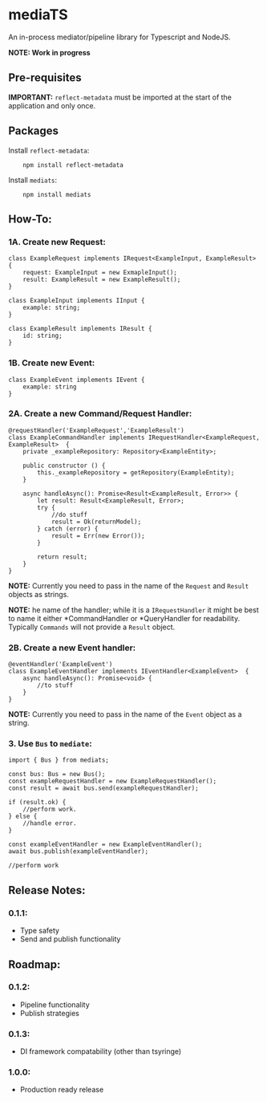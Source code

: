 # mediaTS
An in-process mediator/pipeline library for Typescript and NodeJS.

**NOTE: Work in progress**

## Pre-requisites 
**IMPORTANT:** `reflect-metadata` must be imported at the start of the application and only once.

## Packages
Install `reflect-metadata`: 
```
    npm install reflect-metadata
```

Install `mediats`:
```
    npm install mediats
```

## **How-To:**
### **1A. Create new Request:**
```
class ExampleRequest implements IRequest<ExampleInput, ExampleResult> {
    request: ExampleInput = new ExmapleInput();
    result: ExampleResult = new ExampleResult();
}

class ExampleInput implements IInput {
    example: string;
}

class ExampleResult implements IResult {
    id: string;
}
```

### **1B. Create new Event:**
```
class ExampleEvent implements IEvent {
    example: string
}
```

### **2A. Create a new Command/Request Handler:**
```
@requestHandler('ExampleRequest','ExampleResult')
class ExampleCommandHandler implements IRequestHandler<ExampleRequest, ExampleResult>  {
    private _exampleRepository: Repository<ExampleEntity>;

    public constructor () {
        this._exampleRepository = getRepository(ExampleEntity);
    }

    async handleAsync(): Promise<Result<ExampleResult, Error>> {
        let result: Result<ExampleResult, Error>;
        try {
            //do stuff
            result = Ok(returnModel);
        } catch (error) {
            result = Err(new Error());
        } 
        
        return result;
    }
}
```

**NOTE:** Currently you need to pass in the name of the `Request` and `Result` objects as strings. 

**NOTE:** he name of the handler; while it is a `IRequestHandler` it might be best to name it either *CommandHandler or *QueryHandler for readability. Typically `Commands` will not provide a `Result` object.

### **2B. Create a new Event handler:**
```
@eventHandler('ExampleEvent')
class ExampleEventHandler implements IEventHandler<ExampleEvent>  {
    async handleAsync(): Promise<void> {
        //to stuff
    }
}
```
**NOTE:** Currently you need to pass in the name of the `Event` object as a string.
### **3. Use `Bus` to `mediate`:**
```
import { Bus } from mediats;

const bus: Bus = new Bus();
const exampleRequestHandler = new ExampleRequestHandler();
const result = await bus.send(exampleRequestHandler);

if (result.ok) {
    //perform work.
} else {
    //handle error.
}

const exampleEventHandler = new ExampleEventHandler();
await bus.publish(exampleEventHandler);

//perform work
```

## Release Notes:
### 0.1.1:
* Type safety
* Send and publish functionality

## Roadmap:
### 0.1.2:
* Pipeline functionality
* Publish strategies

### 0.1.3:
* DI framework compatability (other than tsyringe)

### 1.0.0:
* Production ready release
